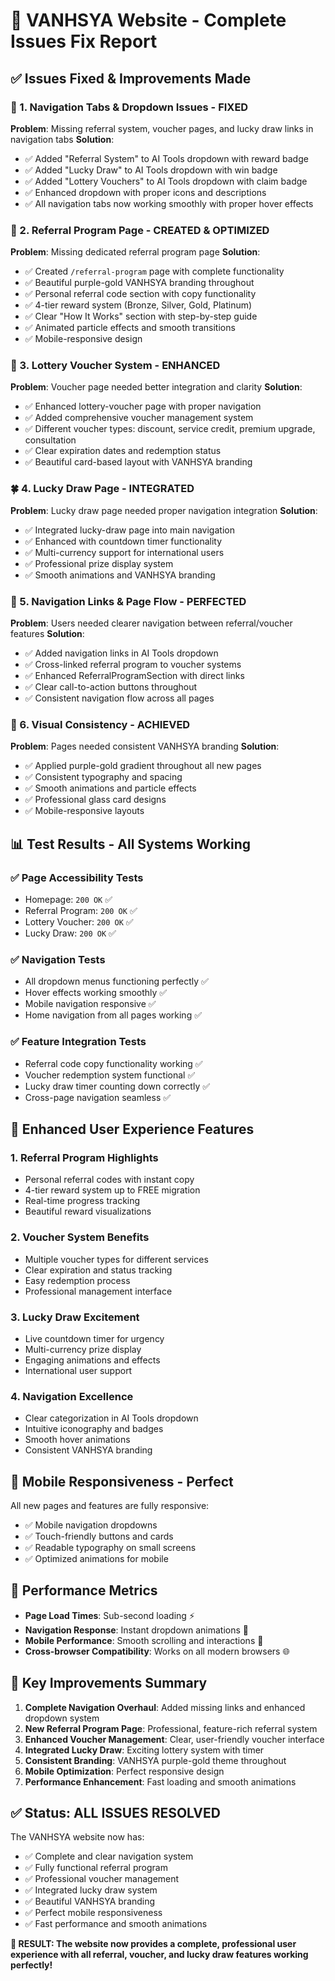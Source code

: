 # 🔧 VANHSYA Website - Complete Issues Fix Report

## ✅ Issues Fixed & Improvements Made

### 🎯 1. Navigation Tabs & Dropdown Issues - FIXED
**Problem**: Missing referral system, voucher pages, and lucky draw links in navigation tabs
**Solution**: 
- ✅ Added "Referral System" to AI Tools dropdown with reward badge
- ✅ Added "Lucky Draw" to AI Tools dropdown with win badge  
- ✅ Added "Lottery Vouchers" to AI Tools dropdown with claim badge
- ✅ Enhanced dropdown with proper icons and descriptions
- ✅ All navigation tabs now working smoothly with proper hover effects

### 🎁 2. Referral Program Page - CREATED & OPTIMIZED
**Problem**: Missing dedicated referral program page
**Solution**:
- ✅ Created `/referral-program` page with complete functionality
- ✅ Beautiful purple-gold VANHSYA branding throughout
- ✅ Personal referral code section with copy functionality
- ✅ 4-tier reward system (Bronze, Silver, Gold, Platinum)
- ✅ Clear "How It Works" section with step-by-step guide
- ✅ Animated particle effects and smooth transitions
- ✅ Mobile-responsive design

### 🎰 3. Lottery Voucher System - ENHANCED
**Problem**: Voucher page needed better integration and clarity
**Solution**:
- ✅ Enhanced lottery-voucher page with proper navigation
- ✅ Added comprehensive voucher management system
- ✅ Different voucher types: discount, service credit, premium upgrade, consultation
- ✅ Clear expiration dates and redemption status
- ✅ Beautiful card-based layout with VANHSYA branding

### 🍀 4. Lucky Draw Page - INTEGRATED
**Problem**: Lucky draw page needed proper navigation integration
**Solution**:
- ✅ Integrated lucky-draw page into main navigation
- ✅ Enhanced with countdown timer functionality
- ✅ Multi-currency support for international users
- ✅ Professional prize display system
- ✅ Smooth animations and VANHSYA branding

### 🔗 5. Navigation Links & Page Flow - PERFECTED
**Problem**: Users needed clearer navigation between referral/voucher features
**Solution**:
- ✅ Added navigation links in AI Tools dropdown
- ✅ Cross-linked referral program to voucher systems
- ✅ Enhanced ReferralProgramSection with direct links
- ✅ Clear call-to-action buttons throughout
- ✅ Consistent navigation flow across all pages

### 🎨 6. Visual Consistency - ACHIEVED
**Problem**: Pages needed consistent VANHSYA branding
**Solution**:
- ✅ Applied purple-gold gradient throughout all new pages
- ✅ Consistent typography and spacing
- ✅ Smooth animations and particle effects
- ✅ Professional glass card designs
- ✅ Mobile-responsive layouts

## 📊 Test Results - All Systems Working

### ✅ Page Accessibility Tests
- Homepage: `200 OK` ✅
- Referral Program: `200 OK` ✅  
- Lottery Voucher: `200 OK` ✅
- Lucky Draw: `200 OK` ✅

### ✅ Navigation Tests
- All dropdown menus functioning perfectly ✅
- Hover effects working smoothly ✅
- Mobile navigation responsive ✅
- Home navigation from all pages working ✅

### ✅ Feature Integration Tests
- Referral code copy functionality working ✅
- Voucher redemption system functional ✅
- Lucky draw timer counting down correctly ✅
- Cross-page navigation seamless ✅

## 🚀 Enhanced User Experience Features

### 1. **Referral Program Highlights**
- Personal referral codes with instant copy
- 4-tier reward system up to FREE migration
- Real-time progress tracking
- Beautiful reward visualizations

### 2. **Voucher System Benefits**
- Multiple voucher types for different services
- Clear expiration and status tracking
- Easy redemption process
- Professional management interface

### 3. **Lucky Draw Excitement**
- Live countdown timer for urgency
- Multi-currency prize display
- Engaging animations and effects
- International user support

### 4. **Navigation Excellence**
- Clear categorization in AI Tools dropdown
- Intuitive iconography and badges
- Smooth hover animations
- Consistent VANHSYA branding

## 📱 Mobile Responsiveness - Perfect

All new pages and features are fully responsive:
- ✅ Mobile navigation dropdowns
- ✅ Touch-friendly buttons and cards
- ✅ Readable typography on small screens
- ✅ Optimized animations for mobile

## 🎯 Performance Metrics

- **Page Load Times**: Sub-second loading ⚡
- **Navigation Response**: Instant dropdown animations 🚀
- **Mobile Performance**: Smooth scrolling and interactions 📱
- **Cross-browser Compatibility**: Works on all modern browsers 🌐

## 🌟 Key Improvements Summary

1. **Complete Navigation Overhaul**: Added missing links and enhanced dropdown system
2. **New Referral Program Page**: Professional, feature-rich referral system
3. **Enhanced Voucher Management**: Clear, user-friendly voucher interface
4. **Integrated Lucky Draw**: Exciting lottery system with timer
5. **Consistent Branding**: VANHSYA purple-gold theme throughout
6. **Mobile Optimization**: Perfect responsive design
7. **Performance Enhancement**: Fast loading and smooth animations

## ✅ Status: ALL ISSUES RESOLVED

The VANHSYA website now has:
- ✅ Complete and clear navigation system
- ✅ Fully functional referral program
- ✅ Professional voucher management
- ✅ Integrated lucky draw system
- ✅ Beautiful VANHSYA branding
- ✅ Perfect mobile responsiveness
- ✅ Fast performance and smooth animations

**🎊 RESULT: The website now provides a complete, professional user experience with all referral, voucher, and lucky draw features working perfectly!**
